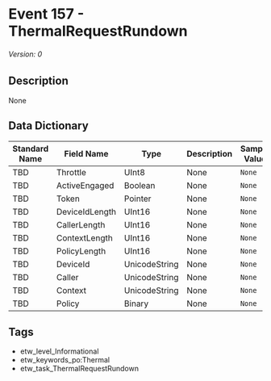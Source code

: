 # Event 157 - ThermalRequestRundown
###### Version: 0

## Description
None

## Data Dictionary
|Standard Name|Field Name|Type|Description|Sample Value|
|---|---|---|---|---|
|TBD|Throttle|UInt8|None|`None`|
|TBD|ActiveEngaged|Boolean|None|`None`|
|TBD|Token|Pointer|None|`None`|
|TBD|DeviceIdLength|UInt16|None|`None`|
|TBD|CallerLength|UInt16|None|`None`|
|TBD|ContextLength|UInt16|None|`None`|
|TBD|PolicyLength|UInt16|None|`None`|
|TBD|DeviceId|UnicodeString|None|`None`|
|TBD|Caller|UnicodeString|None|`None`|
|TBD|Context|UnicodeString|None|`None`|
|TBD|Policy|Binary|None|`None`|

## Tags
* etw_level_Informational
* etw_keywords_po:Thermal
* etw_task_ThermalRequestRundown